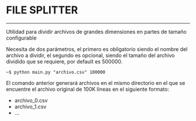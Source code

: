 # FILE SPLITTER

***

Utilidad para dividir archivos de grandes dimensiones en partes de tamaño configurable

Necesita de dos parámetros, el primero es obligatorio siendo el nombre del archivo a dividir, el segundo es opcional, siendo el tamaño del archivo dividido que se requiere, por default es 500000.


```shell
~$ python main.py "archivo.csv" 100000
```

El comando anterior generará archivos en el mismo directorio en el que se encuentre el archivo original de 100K líneas en el siguiente formato:
* archivo_0.csv
* archivo_1.csv
* ...